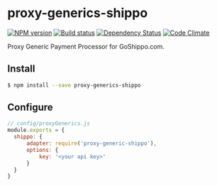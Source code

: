 # proxy-generics-shippo

[![NPM version][npm-image]][npm-url]
[![Build status][ci-image]][ci-url]
[![Dependency Status][daviddm-image]][daviddm-url]
[![Code Climate][codeclimate-image]][codeclimate-url]

Proxy Generic Payment Processor for GoShippo.com.

## Install

```sh
$ npm install --save proxy-generics-shippo
```

## Configure

```js
// config/proxyGenerics.js
module.exports = {
  shippo: {
      adapter: require('proxy-generic-shippo'),
      options: {
          key: '<your api key>'
      }
  }
}
```

[npm-image]: https://img.shields.io/npm/v/proxy-generics-shippo.svg?style=flat-square
[npm-url]: https://npmjs.org/package/proxy-generics-shippo
[ci-image]: https://img.shields.io/circleci/project/github/CaliStyle/proxy-generics-shippo/master.svg
[ci-url]: https://circleci.com/gh/CaliStyle/proxy-generics-shippo/tree/master
[daviddm-image]: http://img.shields.io/david//trailpack-proxy-generics-shippo.svg?style=flat-square
[daviddm-url]: https://david-dm.org/CaliStyle/proxy-generics-shippo
[codeclimate-image]: https://img.shields.io/codeclimate/github/CaliStyle/proxy-generics-shippo.svg?style=flat-square
[codeclimate-url]: https://codeclimate.com/github/CaliStyle/proxy-generics-shippo

